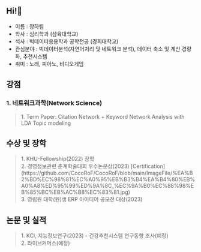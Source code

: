 ## Hi!👋

- 이름 : 장하렴 </br>
- 학사 : 심리학과 (삼육대학교) </br>
- 석사 : 빅데이터응용학과 공학전공 (경희대학교) </br>
- 관심분야 : 빅데이터분석(자연어처리 및 네트워크 분석), 데이터 축소 및 계산 경량화, 추천시스템
- 취미 : 노래, 피아노, 비디오게임

## 강점
### 1. 네트워크과학(Network Science)
<blockquote>
  1. Term Paper: Citation Network + Keyword Network Analysis with LDA Topic modeling </br>

</blockquote>

## 수상 및 장학
<blockquote>
  1. KHU-Fellowship(2022) 장학 </br>
  2. 경영정보관련 춘계학술대회 우수논문상(2023) [Certification](https://github.com/CocoRoF/CocoRoF/blob/main/ImageFile/%EA%B2%BD%EC%98%81%EC%A0%95%EB%B3%B4%EA%B4%80%EB%A0%A8%ED%95%99%ED%9A%8C_%EC%9A%B0%EC%88%98%EB%85%BC%EB%AC%B8%EC%83%81.jpg)</br>
  3. 영림원 대학(원)생 ERP 아이디어 공모전 대상(2023) </br>
</blockquote>

## 논문 및 실적
<blockquote>
  1. KCI, 지능정보연구(2023) - 건강추천시스템 연구동향 조사(예정) </br>
  2. 라이브커머스(예정)
</blockquote>

